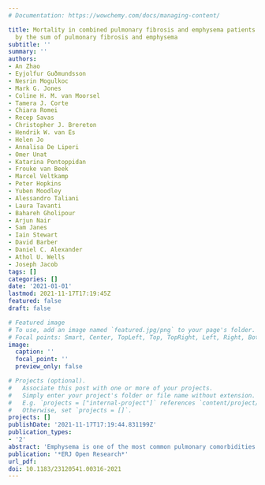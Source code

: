 ```yaml
---
# Documentation: https://wowchemy.com/docs/managing-content/

title: Mortality in combined pulmonary fibrosis and emphysema patients is determined
  by the sum of pulmonary fibrosis and emphysema
subtitle: ''
summary: ''
authors:
- An Zhao
- Eyjolfur Guðmundsson
- Nesrin Mogulkoc
- Mark G. Jones
- Coline H. M. van Moorsel
- Tamera J. Corte
- Chiara Romei
- Recep Savas
- Christopher J. Brereton
- Hendrik W. van Es
- Helen Jo
- Annalisa De Liperi
- Omer Unat
- Katarina Pontoppidan
- Frouke van Beek
- Marcel Veltkamp
- Peter Hopkins
- Yuben Moodley
- Alessandro Taliani
- Laura Tavanti
- Bahareh Gholipour
- Arjun Nair
- Sam Janes
- Iain Stewart
- David Barber
- Daniel C. Alexander
- Athol U. Wells
- Joseph Jacob
tags: []
categories: []
date: '2021-01-01'
lastmod: 2021-11-17T17:19:45Z
featured: false
draft: false

# Featured image
# To use, add an image named `featured.jpg/png` to your page's folder.
# Focal points: Smart, Center, TopLeft, Top, TopRight, Left, Right, BottomLeft, Bottom, BottomRight.
image:
  caption: ''
  focal_point: ''
  preview_only: false

# Projects (optional).
#   Associate this post with one or more of your projects.
#   Simply enter your project's folder or file name without extension.
#   E.g. `projects = ["internal-project"]` references `content/project/deep-learning/index.md`.
#   Otherwise, set `projects = []`.
projects: []
publishDate: '2021-11-17T17:19:44.831199Z'
publication_types:
- '2'
abstract: 'Emphysema is one of the most common pulmonary comorbidities of idiopathic pulmonary fibrosis (IPF), presenting in about one-third of IPF patients [1]. The term combined pulmonary fibrosis and emphysema (CPFE) has been used to describe a potential phenotype characterised by the coexistence of upper lobe-predominant emphysema, lower lobe-predominant fibrosis and relative preservation of lung volumes (forced vital capacity; FVC) in the context of a disproportionately reduced gas transfer (diffusing capacity of the lung for carbon monoxide; DLCO) [1–3]. With regard to patient survival, it remains unclear whether mortality in patients with CPFE reflects the cumulative effects of two disease processes (emphysema and fibrosis), or whether CPFE represents a distinct disease phenotype where outcome is worse than the sum of disease parts (emphysema and fibrosis).'
publication: '*ERJ Open Research*'
url_pdf:
doi: 10.1183/23120541.00316-2021
---
```


